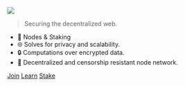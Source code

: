 <img src="_media/logo-blk.png" class="center">

> Securing the decentralized web.

- 🚀 Nodes & Staking
- 🌐 Solves for privacy and scalability.
- 🔒 Computations over encrypted data.
- 📶 Decentralized and censorship resistant node network.

<div class="buttons">
  <a href="https://t.me/secretnodes" target="_blank"><span>Join</span></a>
  <a href="#/README"><span>Learn</span></a>
  <a href="https://stake.secretnodes.org" target="_blank"><span>Stake</span></a>
</div>
